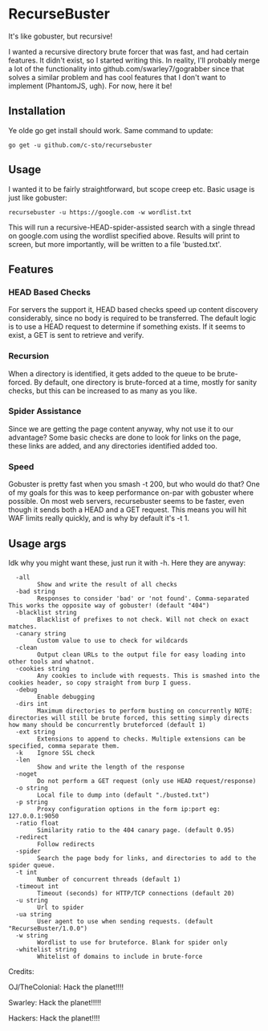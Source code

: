 # RecurseBuster

It's like gobuster, but recursive!

I wanted a recursive directory brute forcer that was fast, and had certain features. It didn't exist, so I started writing this. In reality, I'll probably merge a lot of the functionality into github.com/swarley7/gograbber since that solves a similar problem and has cool features that I don't want to implement (PhantomJS, ugh). For now, here it be!

## Installation

Ye olde go get install should work. Same command to update:

```
go get -u github.com/c-sto/recursebuster
```

## Usage

I wanted it to be fairly straightforward, but scope creep etc. Basic usage is just like gobuster:

```
recursebuster -u https://google.com -w wordlist.txt
```

This will run a recursive-HEAD-spider-assisted search with a single thread on google.com using the wordlist specified above. Results will print to screen, but more importantly, will be written to a file 'busted.txt'.

## Features

### HEAD Based Checks

For servers the support it, HEAD based checks speed up content discovery considerably, since no body is required to be transferred. The default logic is to use a HEAD request to determine if something exists. If it seems to exist, a GET is sent to retrieve and verify.

### Recursion

When a directory is identified, it gets added to the queue to be brute-forced. By default, one directory is brute-forced at a time, mostly for sanity checks, but this can be increased to as many as you like.

### Spider Assistance

Since we are getting the page content anyway, why not use it to our advantage? Some basic checks are done to look for links on the page, these links are added, and any directories identified added too.

### Speed

Gobuster is pretty fast when you smash -t 200, but who would do that? One of my goals for this was to keep performance on-par with gobuster where possible. On most web servers, recursebuster seems to be faster, even though it sends both a HEAD and a GET request. This means you will hit WAF limits really quickly, and is why by default it's -t 1.

## Usage args

Idk why you might want these, just run it with -h. Here they are anyway:

```
  -all
        Show and write the result of all checks
  -bad string
        Responses to consider 'bad' or 'not found'. Comma-separated This works the opposite way of gobuster! (default "404")
  -blacklist string
        Blacklist of prefixes to not check. Will not check on exact matches.
  -canary string
        Custom value to use to check for wildcards
  -clean
        Output clean URLs to the output file for easy loading into other tools and whatnot.
  -cookies string
        Any cookies to include with requests. This is smashed into the cookies header, so copy straight from burp I guess.
  -debug
        Enable debugging
  -dirs int
        Maximum directories to perform busting on concurrently NOTE: directories will still be brute forced, this setting simply directs how many should be concurrently bruteforced (default 1)
  -ext string
        Extensions to append to checks. Multiple extensions can be specified, comma separate them.
  -k    Ignore SSL check
  -len
        Show and write the length of the response
  -noget
        Do not perform a GET request (only use HEAD request/response)
  -o string
        Local file to dump into (default "./busted.txt")
  -p string
        Proxy configuration options in the form ip:port eg: 127.0.0.1:9050
  -ratio float
        Similarity ratio to the 404 canary page. (default 0.95)
  -redirect
        Follow redirects
  -spider
        Search the page body for links, and directories to add to the spider queue.
  -t int
        Number of concurrent threads (default 1)
  -timeout int
        Timeout (seconds) for HTTP/TCP connections (default 20)
  -u string
        Url to spider
  -ua string
        User agent to use when sending requests. (default "RecurseBuster/1.0.0")
  -w string
        Wordlist to use for bruteforce. Blank for spider only
  -whitelist string
        Whitelist of domains to include in brute-force
```

Credits:

OJ/TheColonial: Hack the planet!!!!

Swarley: Hack the planet!!!!!

Hackers: Hack the planet!!!!
